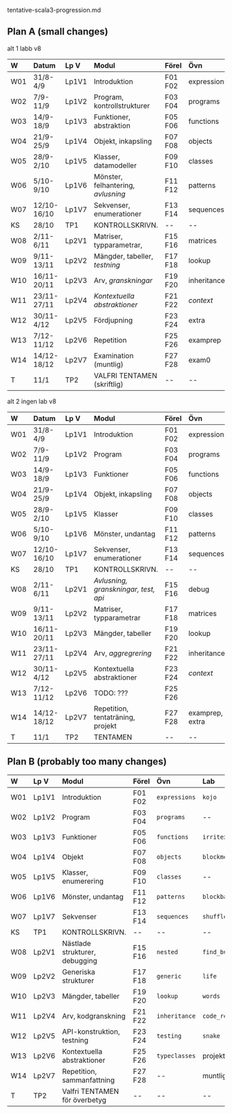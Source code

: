 tentative-scala3-progression.md

## Plan A (small changes)

alt 1 labb v8

| W   | Datum       | Lp V  | Modul                                 | Förel   | Övn         | Lab         |
|:----|:------------|:------|:--------------------------------------|:--------|:------------|:------------|
| W01 | 31/8-4/9    | Lp1V1 | Introduktion                          | F01 F02 | expressions | kojo        |
| W02 | 7/9-11/9    | Lp1V2 | Program, kontrollstrukturer           | F03 F04 | programs    | --          |
| W03 | 14/9-18/9   | Lp1V3 | Funktioner, abstraktion               | F05 F06 | functions   | irritext    |
| W04 | 21/9-25/9   | Lp1V4 | Objekt, inkapsling                    | F07 F08 | objects     | blockmole   |
| W05 | 28/9-2/10   | Lp1V5 | Klasser, datamodeller                 | F09 F10 | classes     | --          |
| W06 | 5/10-9/10   | Lp1V6 | Mönster, felhantering, *avlusning*    | F11 F12 | patterns    | blockbattle |
| W07 | 12/10-16/10 | Lp1V7 | Sekvenser, enumerationer              | F13 F14 | sequences   | shuffle     |
| KS  | 28/10       | TP1   | KONTROLLSKRIVN.                       | --      | --          | --          |
| W08 | 2/11-6/11   | Lp2V1 | Matriser, typparametrar,              | F15 F16 | matrices    | life        |
| W09 | 9/11-13/11  | Lp2V2 | Mängder, tabeller, *testning*         | F17 F18 | lookup      | words       |
| W10 | 16/11-20/11 | Lp2V3 | Arv, *granskningar*                   | F19 F20 | inheritance | snake0      |
| W11 | 23/11-27/11 | Lp2V4 | *Kontextuella abstraktioner*          | F21 F22 | *context*   | snake1      |
| W12 | 30/11-4/12  | Lp2V5 | Fördjupning                           | F23 F24 | extra       | project0    |
| W13 | 7/12-11/12  | Lp2V6 | Repetition                            | F25 F26 | examprep    | project1    |
| W14 | 14/12-18/12 | Lp2V7 | Examination (muntlig)                 | F27 F28 | exam0       | exam1       |
| T   | 11/1        | TP2   | VALFRI TENTAMEN (skriftlig)           | --      | --          | --          |

alt 2 ingen lab v8

| W   | Datum       | Lp V  | Modul                                 | Förel   | Övn         | Lab         |
|:----|:------------|:------|:--------------------------------------|:--------|:------------|:------------|
| W01 | 31/8-4/9    | Lp1V1 | Introduktion                          | F01 F02 | expressions | kojo        |
| W02 | 7/9-11/9    | Lp1V2 | Program                               | F03 F04 | programs    | --          |
| W03 | 14/9-18/9   | Lp1V3 | Funktioner                            | F05 F06 | functions   | irritext    |
| W04 | 21/9-25/9   | Lp1V4 | Objekt, inkapsling                    | F07 F08 | objects     | blockmole   |
| W05 | 28/9-2/10   | Lp1V5 | Klasser                               | F09 F10 | classes     | --          |
| W06 | 5/10-9/10   | Lp1V6 | Mönster, undantag                     | F11 F12 | patterns    | blockbattle |
| W07 | 12/10-16/10 | Lp1V7 | Sekvenser, enumerationer              | F13 F14 | sequences   | shuffle     |
| KS  | 28/10       | TP1   | KONTROLLSKRIVN.                       | --      | --          | --          |
| W08 | 2/11-6/11   | Lp2V1 | *Avlusning, granskningar, test, api*  | F15 F16 | debug       | studyplan   |
| W09 | 9/11-13/11  | Lp2V2 | Matriser, typparametrar               | F17 F18 | matrices    | life        |
| W10 | 16/11-20/11 | Lp2V3 | Mängder, tabeller                     | F19 F20 | lookup      | words       |
| W11 | 23/11-27/11 | Lp2V4 | Arv, *aggregrering*                   | F21 F22 | inheritance | --          |
| W12 | 30/11-4/12  | Lp2V5 | Kontextuella abstraktioner            | F23 F24 | *context*   | snake       |
| W13 | 7/12-11/12  | Lp2V6 | TODO: ???                             | F25 F26 |             | Muntligt prov |
| W14 | 14/12-18/12 | Lp2V7 | Repetition, tentaträning, projekt     | F27 F28 | examprep, extra | Projekt|
| T   | 11/1        | TP2   | TENTAMEN                              | --      | --          | --          |





## Plan B (probably too many changes)

| W   | Lp V  | Modul                             | Förel   | Övn            | Lab           |
|:----|:------|:----------------------------------|:--------|:---------------|:--------------|
| W01 | Lp1V1 | Introduktion                      | F01 F02 | `expressions`  | `kojo`        |
| W02 | Lp1V2 | Program                           | F03 F04 | `programs`     | --            |
| W03 | Lp1V3 | Funktioner                        | F05 F06 | `functions`    | `irritext`    |
| W04 | Lp1V4 | Objekt                            | F07 F08 | `objects`      | `blockmole`   |
| W05 | Lp1V5 | Klasser, enumerering              | F09 F10 | `classes`      | --            |
| W06 | Lp1V6 | Mönster, undantag                 | F11 F12 | `patterns`     | `blockbattle` |
| W07 | Lp1V7 | Sekvenser                         | F13 F14 | `sequences`    | `shuffle`     |
| KS  | TP1   | KONTROLLSKRIVN.                   | --      | --             | --            |
| W08 | Lp2V1 | Nästlade strukturer, debugging    | F15 F16 | `nested`       | `find_bug`    |
| W09 | Lp2V2 | Generiska strukturer              | F17 F18 | `generic`      | `life`        |
| W10 | Lp2V3 | Mängder, tabeller                 | F19 F20 | `lookup`       | `words`       |
| W11 | Lp2V4 | Arv, kodgranskning                | F21 F22 | `inheritance`  | `code_review` |
| W12 | Lp2V5 | API-konstruktion, testning        | F23 F24 | `testing`      | `snake`       |
| W13 | Lp2V6 | Kontextuella abstraktioner        | F25 F26 | `typeclasses`  | projektarbete |
| W14 | Lp2V7 | Repetition, sammanfattning        | F27 F28 | --             | muntligt prov |
| T   | TP2   | Valfri TENTAMEN för överbetyg     | --      | --             | --            |

